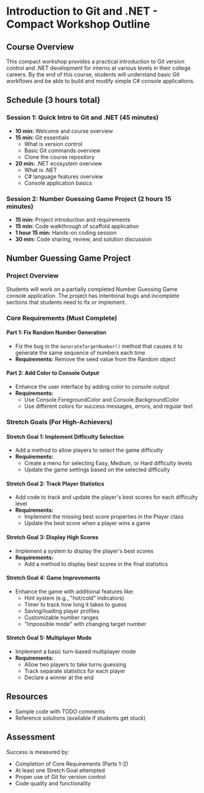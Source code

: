 # Introduction to Git and .NET - Compact Workshop Outline

## Course Overview
This compact workshop provides a practical introduction to Git version control and .NET development for interns at various levels in their college careers. By the end of this course, students will understand basic Git workflows and be able to build and modify simple C# console applications.

## Schedule (3 hours total)

### Session 1: Quick Intro to Git and .NET (45 minutes)
- **10 min:** Welcome and course overview
- **15 min:** Git essentials
  - What is version control
  - Basic Git commands overview
  - Clone the course repository
- **20 min:** .NET ecosystem overview
  - What is .NET
  - C# language features overview
  - Console application basics

### Session 2: Number Guessing Game Project (2 hours 15 minutes)
- **15 min:** Project introduction and requirements
- **15 min:** Code walkthrough of scaffold application
- **1 hour 15 min:** Hands-on coding session
- **30 min:** Code sharing, review, and solution discussion

## Number Guessing Game Project

### Project Overview
Students will work on a partially completed Number Guessing Game console application. The project has intentional bugs and incomplete sections that students need to fix or implement.

### Core Requirements (Must Complete)

#### Part 1: Fix Random Number Generation
- Fix the bug in the `GenerateTargetNumber()` method that causes it to generate the same sequence of numbers each time
- **Requirements:** Remove the seed value from the Random object

#### Part 2: Add Color to Console Output
- Enhance the user interface by adding color to console output
- **Requirements:**
  - Use Console.ForegroundColor and Console.BackgroundColor
  - Use different colors for success messages, errors, and regular text

### Stretch Goals (For High-Achievers)

#### Stretch Goal 1: Implement Difficulty Selection
- Add a method to allow players to select the game difficulty
- **Requirements:**
  - Create a menu for selecting Easy, Medium, or Hard difficulty levels
  - Update the game settings based on the selected difficulty

#### Stretch Goal 2: Track Player Statistics
- Add code to track and update the player's best scores for each difficulty level
- **Requirements:**
  - Implement the missing best score properties in the Player class
  - Update the best score when a player wins a game

#### Stretch Goal 3: Display High Scores
- Implement a system to display the player's best scores
- **Requirements:**
  - Add a method to display best scores in the final statistics

#### Stretch Goal 4: Game Improvements
- Enhance the game with additional features like:
  - Hint system (e.g., "hot/cold" indicators)
  - Timer to track how long it takes to guess
  - Saving/loading player profiles
  - Customizable number ranges
  - "Impossible mode" with changing target number

#### Stretch Goal 5: Multiplayer Mode
- Implement a basic turn-based multiplayer mode
- **Requirements:**
  - Allow two players to take turns guessing
  - Track separate statistics for each player
  - Declare a winner at the end

## Resources
- Sample code with TODO comments
- Reference solutions (available if students get stuck)

## Assessment
Success is measured by:
- Completion of Core Requirements (Parts 1-2) 
- At least one Stretch Goal attempted
- Proper use of Git for version control
- Code quality and functionality
